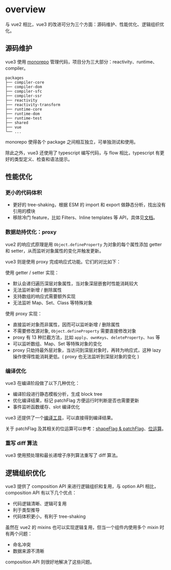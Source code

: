 # overview

与 vue2 相比，vue3 的改进可分为三个方面：源码维护、性能优化、逻辑组织优化。

## 源码维护

vue3 使用 [monorepo](https://monorepo.tools/) 管理代码，项目分为三大部分：reactivity、runtime、compiler。

```
packages
├── compiler-core
├── compiler-dom
├── compiler-sfc
├── compiler-ssr
├── reactivity
├── reactivity-transform
├── runtime-core
├── runtime-dom
├── runtime-test
├── shared
├── vue
└── ...
```

monorepo 使得各个 package 之间相互独立，可单独测试和使用。

除此之外，vue3 还使用了 typescript 编写代码，与 flow 相比，typescript 有更好的类型定义、检查和语法提示。

## 性能优化

### 更小的代码体积

* 更好的 tree-shaking，根据 ESM 的 import 和 export 做静态分析，找出没有引用的模块
* 移除冷门 feature，比如 Filters、Inline templates 等 API，具体见[文档](https://v3-migration.vuejs.org/breaking-changes/#removed-apis)。
  


### 数据劫持优化：proxy

vue2 的响应式原理是用 `Object.defineProperty` 为对象的每个属性添加 getter 和 setter，从而监听对象属性的变化并触发更新。

vue3 则是使用 proxy 完成响应式功能。它们的对比如下：

使用 getter / setter 实现：

- 默认会递归遍历深层对象属性，当对象深层嵌套时性能消耗较大
- 无法监听新增 / 删除属性
- 支持数组的响应式需要额外实现
- 无法监听 Map、Set、Class 等特殊对象

使用 proxy 实现：

- 直接监听对象而非属性，因而可以监听新增 / 删除属性
- 不需要修改源对象, `Object.defineProperty` 需要直接修改对象
- proxy 有 13 种拦截方法，比如 `apply`、`ownKeys`、`deleteProperty`、`has` 等
- 可以监听数组、Map、Set 等特殊对象的变化
- proxy 只劫持最外层对象，当访问到深层对象时，再转为响应式，这种 lazy 操作使得性能消耗更低。( proxy 也无法监听到深层对象的变化 )

### 编译优化

vue3 在编译阶段做了以下几种优化：

* 编译阶段进行静态模板分析，生成 block tree
* 优化编译结果，标记 patchFlag 方便运行时判断是否也需要更新
* 事件监听函数缓存、slot 编译优化

vue3 还提供了一个[编译工具](https://vue-next-template-explorer.netlify.app/)，可以直接得到编译结果。

关于 patchFlag 及其相关的位运算可以参考：[shapeFlag & patchFlag](https://juejin.cn/post/7049358090445160462#heading-3)、[位运算](https://wumanho.cn/posts/vueshapeflags/#%E6%B7%BB%E5%8A%A0-shapeflag)。

### 重写 diff 算法

vue3 使用预处理和最长递增子序列算法重写了 diff 算法。

## 逻辑组织优化

vue3 提供了 composition API 来进行逻辑组织和复用，与 option API 相比，composition API 有以下几个优点：

* 代码逻辑清晰、逻辑可复用
* 利于类型推导
* 代码体积更小，有利于 tree-shaking

虽然在 vue2 的 mixins 也可以实现逻辑复用，但当一个组件内使用多个 mixin 时有两个问题：

* 命名冲突
* 数据来源不清晰

composition API 则很好地解决了这些问题。
